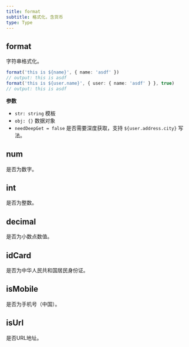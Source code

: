 ```yaml
---
title: format
subtitle: 格式化，含货币
type: Type
---
```


## format

字符串格式化。

```ts
format('this is ${name}', { name: 'asdf' })
// output: this is asdf
format('this is ${user.name}', { user: { name: 'asdf' } }, true)
// output: this is asdf
```

**参数**

- `str: string` 模板
- `obj: {}` 数据对象
- `needDeepGet = false` 是否需要深度获取，支持 `${user.address.city}` 写法。

## num

是否为数字。

## int

是否为整数。

## decimal

是否为小数点数值。

## idCard

是否为中华人民共和国居民身份证。

## isMobile

是否为手机号（中国）。

## isUrl

是否URL地址。
